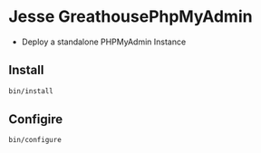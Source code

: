 # Jesse GreathousePhpMyAdmin

* Deploy a standalone PHPMyAdmin Instance

## Install

```bash
bin/install
```

## Configire

```bash
bin/configure
```
